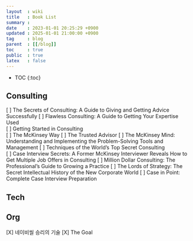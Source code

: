 ```yaml
---
layout  : wiki
title   : Book List
summary : 
date    : 2023-01-01 20:25:29 +0900
updated : 2025-01-01 21:00:00 +0900
tag     : blog
parent  : [[/blog]]
toc     : true
public  : true
latex   : false
---
```

* TOC
{:toc}



## Consulting 


[ ] The Secrets of Consulting: A Guide to Giving and Getting Advice Successfully
[ ] Flawless Consulting: A Guide to Getting Your Expertise Used   
[ ] Getting Started in Consulting  
[ ] The McKinsey Way 
[ ] The Trusted Advisor 
[ ] The McKinsey Mind: Understanding and Implementing the Problem-Solving Tools and Management
[ ] Techniques of the World’s Top Secret Consulting  
[ ] Case Interview Secrets: A Former McKinsey Interviewer Reveals How to Get Multiple Job Offers in Consulting 
[ ] Million Dollar Consulting: The Professional’s Guide to Growing a Practice 
[ ] The Lords of Strategy: The Secret Intellectual History of the New Corporate World 
[ ] Case in Point: Complete Case Interview Preparation 


## Tech


## Org

[X] 네이비씰 승리의 기술
[X] The Goal